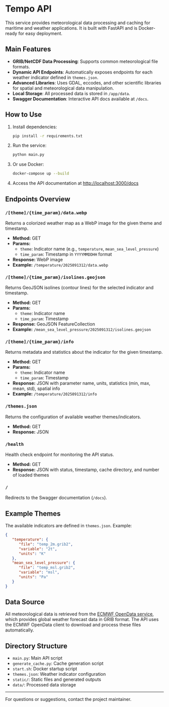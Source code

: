 
# Tempo API

This service provides meteorological data processing and caching for maritime and weather applications. It is built with FastAPI and is Docker-ready for easy deployment.

## Main Features
- **GRIB/NetCDF Data Processing**: Supports common meteorological file formats.
- **Dynamic API Endpoints**: Automatically exposes endpoints for each weather indicator defined in `themes.json`.
- **Advanced Libraries**: Uses GDAL, eccodes, and other scientific libraries for spatial and meteorological data manipulation.
- **Local Storage**: All processed data is stored in `/app/data`.
- **Swagger Documentation**: Interactive API docs available at `/docs`.

## How to Use

1. Install dependencies:
    ```bash
    pip install -r requirements.txt
    ```
2. Run the service:
    ```bash
    python main.py
    ```
3. Or use Docker:
    ```bash
    docker-compose up --build
    ```
4. Access the API documentation at [http://localhost:3000/docs](http://localhost:3000/docs)

## Endpoints Overview

### `/[theme]/{time_param}/data.webp`
Returns a colorized weather map as a WebP image for the given theme and timestamp.
- **Method:** GET
- **Params:**
   - `theme`: Indicator name (e.g., `temperature`, `mean_sea_level_pressure`)
   - `time_param`: Timestamp in `YYYYMMDDHH` format
- **Response:** WebP image
- **Example:** `/temperature/2025091312/data.webp`

### `/[theme]/{time_param}/isolines.geojson`
Returns GeoJSON isolines (contour lines) for the selected indicator and timestamp.
- **Method:** GET
- **Params:**
   - `theme`: Indicator name
   - `time_param`: Timestamp
- **Response:** GeoJSON FeatureCollection
- **Example:** `/mean_sea_level_pressure/2025091312/isolines.geojson`

### `/[theme]/{time_param}/info`
Returns metadata and statistics about the indicator for the given timestamp.
- **Method:** GET
- **Params:**
   - `theme`: Indicator name
   - `time_param`: Timestamp
- **Response:** JSON with parameter name, units, statistics (min, max, mean, std), spatial info
- **Example:** `/temperature/2025091312/info`

### `/themes.json`
Returns the configuration of available weather themes/indicators.
- **Method:** GET
- **Response:** JSON

### `/health`
Health check endpoint for monitoring the API status.
- **Method:** GET
- **Response:** JSON with status, timestamp, cache directory, and number of loaded themes

### `/`
Redirects to the Swagger documentation (`/docs`).

## Example Themes
The available indicators are defined in `themes.json`. Example:
```json
{
   "temperature": {
      "file": "temp_2m.grib2",
      "variable": "2t",
      "units": "K"
   },
   "mean_sea_level_pressure": {
      "file": "temp_msl.grib2",
      "variable": "msl",
      "units": "Pa"
   }
}
```


## Data Source
All meteorological data is retrieved from the [ECMWF OpenData service](https://www.ecmwf.int/en/forecasts/datasets/open-data), which provides global weather forecast data in GRIB format. The API uses the ECMWF OpenData client to download and process these files automatically.

## Directory Structure
- `main.py`: Main API script
- `generate_cache.py`: Cache generation script
- `start.sh`: Docker startup script
- `themes.json`: Weather indicator configuration
- `static/`: Static files and generated outputs
- `data/`: Processed data storage

---
For questions or suggestions, contact the project maintainer.
